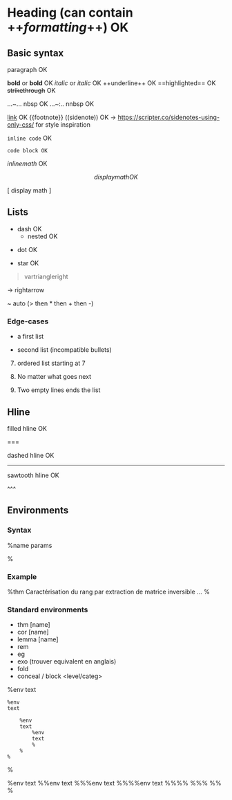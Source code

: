 # Heading (can contain ++_formatting_++) OK

## Basic syntax

paragraph OK

**bold** or __bold__ OK
*italic* or _italic_ OK
++underline++ OK
==highlighted== OK
~~strikethrough~~ OK

...~... nbsp OK
...~:.. nnbsp OK

[link](url) OK
{{footnote}}
((sidenote))  OK -> https://scripter.co/sidenotes-using-only-css/ for style inspiration

`inline code` OK

```lang
code block OK
```

$inline math$ OK

$$
display math OK
$$

\[
display math
\]

## Lists

- dash OK
  + nested OK

* dot OK

+ star OK

> vartriangleright

-> rightarrow

~ auto (> then \* then + then -)


### Edge-cases

- a first list

+ second list (incompatible bullets)

7. ordered list starting at 7

1. No matter what goes next


2. Two empty lines ends the list


## Hline

filled hline OK

===

dashed hline OK

---

sawtooth hline OK

^^^

## Environments

### Syntax

%name params

%

### Example

%thm Caractérisation du rang par extraction de matrice inversible
...
%

### Standard environments

- thm [name]
- cor [name]
- lemma [name]
- rem
- eg
- exo (trouver equivalent en anglais)
- fold
- conceal / block <level/categ>

%env
text

    %env
    text

        %env
        text
            %env
            text
            %
        %
    %

%

%env
text
%%env
text
%%%env
text
%%%%env
text
%%%%
%%%
%%
%

